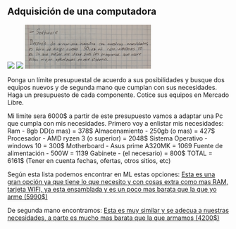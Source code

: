 ## Adquisición de una computadora
<img src="Imagenes/8(1).jpg" height="400">
<img src="Imagenes/9(1).jpg" height="400">
<img src="Imagenes/10(1).jpg" height="100">

Ponga un límite presupuestal de acuerdo a sus posibilidades y busque dos equipos nuevos y de segunda mano que cumplan con sus necesidades. Haga un presupuesto de cada componente. Cotice sus equipos en Mercado Libre.

Mi limite sera 6000$ a partir de este presupuesto vamos a adaptar una Pc que cumpla con mis necesidades.
Primero voy a enlistar mis necesidades:
Ram - 8gb DD(o mas) = 378$
Almacenamiento - 250gb (o mas) = 427$
Procesador - AMD ryzen 3 (o superior) = 2048$
Sistema Operativo - windows 10 = 300$
Motherboard - Asus prime A320MK = 1069
Fuente de alimentación - 500W = 1139
Gabinete - (el necesario) = 800$
TOTAL = 6161$ (Tener en cuenta fechas, ofertas, otros sitios, etc)

Según esta lista podemos encontrar en ML estas opciones:
[Esta es una gran opción ya que tiene lo que necesito y con cosas extra como mas RAM, tarjeta WIFI, ya esta ensamblada y es un poco mas barata que la que yo arme (5990$)](https://articulo.mercadolibre.com.mx/MLM-1698896663-pc-gamer-ryzen-5600g-16gb-ram-500-ssd-graficos-radeon-7-wifi-_JM#position=3&search_layout=stack&type=item&tracking_id=537487e5-b097-4a2f-b17e-b51c8c0d72ac)

De segunda mano encontramos: 
[Esta es muy similar y se adecua a nuestras necesidades, a parte es mucho mas barata que la que armamos (4200$)](https://articulo.mercadolibre.com.mx/MLM-1465047369-computadora-gamer-basica-completa-8gb-de-ram-y-500-gb-_JM#position=4&search_layout=stack&type=item&tracking_id=05fbaa99-c5a3-451c-94a3-6b2e5f2a89d1)

